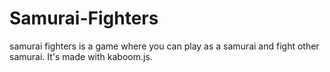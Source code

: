 # Samurai-Fighters
samurai fighters is a game where you can play as a samurai and fight other samurai. It's made with kaboom.js.